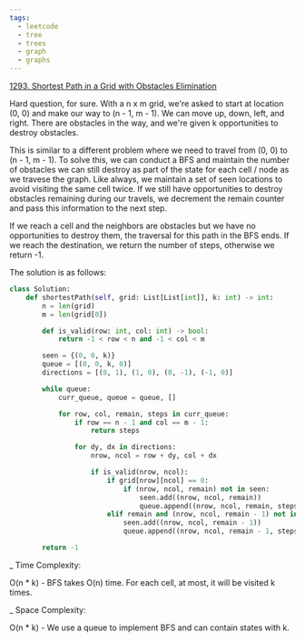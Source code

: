 ```yaml
---
tags:
  - leetcode
  - tree
  - trees
  - graph
  - graphs
---
```


<a href="https://leetcode.com/problems/shortest-path-in-a-grid-with-obstacles-elimination/">
1293. Shortest Path in a Grid with Obstacles Elimination</a>

Hard question, for sure. With a n x m grid, we're asked to start at location
(0, 0) and make our way to (n - 1, m - 1). We can move up, down, left, and
right. There are obstacles in the way, and we're given k opportunities to
destroy obstacles.

This is similar to a different problem where we need to travel from (0, 0) to
(n - 1, m - 1). To solve this, we can conduct a BFS and maintain the number of
obstacles we can still destroy as part of the state for each cell / node as we
travese the graph. Like always, we maintain a set of seen locations to avoid
visiting the same cell twice. If we still have opportunities to destroy
obstacles remaining during our travels, we decrement the remain counter and pass
this information to the next step.

If we reach a cell and the neighbors are obstacles but we have no opportunities
to destroy them, the traversal for this path in the BFS ends. If we reach the
destination, we return the number of steps, otherwise we return -1.

The solution is as follows:

```python
class Solution:
    def shortestPath(self, grid: List[List[int]], k: int) -> int:
        n = len(grid)
        m = len(grid[0])

        def is_valid(row: int, col: int) -> bool:
            return -1 < row < n and -1 < col < m

        seen = {(0, 0, k)}
        queue = [(0, 0, k, 0)]
        directions = [(0, 1), (1, 0), (0, -1), (-1, 0)]

        while queue:
            curr_queue, queue = queue, []

            for row, col, remain, steps in curr_queue:
                if row == n - 1 and col == m - 1:
                    return steps

                for dy, dx in directions:
                    nrow, ncol = row + dy, col + dx

                    if is_valid(nrow, ncol):
                        if grid[nrow][ncol] == 0:
                            if (nrow, ncol, remain) not in seen:
                                seen.add((nrow, ncol, remain))
                                queue.append((nrow, ncol, remain, steps + 1))
                        elif remain and (nrow, ncol, remain - 1) not in seen:
                            seen.add((nrow, ncol, remain - 1))
                            queue.append((nrow, ncol, remain - 1, steps + 1))

        return -1
```

\_ Time Complexity:

O(n \* k) - BFS takes O(n) time. For each cell, at most, it will be visited k
times.

\_ Space Complexity:

O(n \* k) - We use a queue to implement BFS and can contain states with k.
